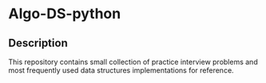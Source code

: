 # Algo-DS-python

## Description
This repository contains small collection of practice interview problems and most frequently used data structures implementations for reference.

